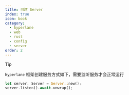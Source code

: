 ```yaml
---
title: 创建 Server
index: true
icon: book
category:
  - hyperlane
  - web
  - rust
  - config
  - server
order: 2
---
```


<Share colorful />

> [!tip]
>
> `hyperlane` 框架创建服务方式如下，需要监听服务才会正常运行

```rust
let server: Server = Server::new();
server.listen().await.unwrap();
```

<Bottom />
